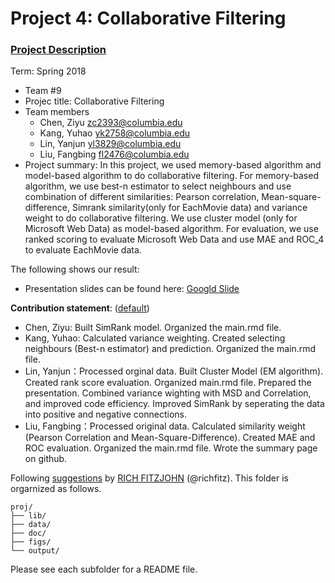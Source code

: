 # Project 4: Collaborative Filtering

### [Project Description](doc/project4_desc.md)

Term: Spring 2018

+ Team #9
+ Projec title: Collaborative Filtering
+ Team members
	+ Chen, Ziyu [zc2393@columbia.edu]()
	+ Kang, Yuhao [yk2758@columbia.edu]()
	+ Lin, Yanjun [yl3829@columbia.edu]()
	+ Liu, Fangbing [fl2476@columbia.edu]()
+ Project summary: In this project, we used memory-based algorithm and model-based algorithm to do collaborative filtering. For memory-based algorithm, we use best-n estimator to select neighbours and use combination of different similarities: Pearson correlation, Mean-square-difference, Simrank similarity(only for EachMovie data) and variance weight to do collaborative filtering. We use cluster model (only for Microsoft Web Data) as model-based algorithm. For evaluation, we use ranked scoring to evaluate Microsoft Web Data and use MAE and ROC_4 to evaluate EachMovie data.

 The following shows our result:
 
 
+ Presentation slides can be found here: [Googld Slide](https://docs.google.com/presentation/d/1_qWU0l8XnkMMdqb7Q2sZuy30lrrRvheV3Rdc0Ui7-k8/edit#slide=id.g3848589a50_0_35)

  
	
**Contribution statement**: ([default](doc/a_note_on_contributions.md))
  
  + Chen, Ziyu: Built SimRank model. Organized the main.rmd file.
  + Kang, Yuhao: Calculated variance weighting. Created selecting neighbours (Best-n estimator) and prediction. Organized the main.rmd file.
  + Lin, Yanjun：Processed orginal data. Built Cluster Model (EM algorithm). Created rank score evaluation. Organized main.rmd file. Prepared the presentation. Combined variance wighting with MSD and Correlation, and improved code efficiency. Improved SimRank by seperating the data into positive and negative connections.
  + Liu, Fangbing：Processed original data. Calculated similarity weight (Pearson Correlation and Mean-Square-Difference). Created MAE and ROC evaluation. Organized the main.rmd file. Wrote the summary page on github.

Following [suggestions](http://nicercode.github.io/blog/2013-04-05-projects/) by [RICH FITZJOHN](http://nicercode.github.io/about/#Team) (@richfitz). This folder is orgarnized as follows.

```
proj/
├── lib/
├── data/
├── doc/
├── figs/
└── output/
```

Please see each subfolder for a README file.
